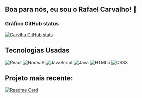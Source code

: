 ## Boa para nós, eu sou o Rafael Carvalho! 🤙
### Gráfico GitHub status
[![Carvlhu GitHub stats](https://github-readme-stats.vercel.app/api?username=carvlhu)](https://github.com/carvlhu/github-readme-stats)



<div style="display: inline_block">
    <h2>Tecnologias Usadas</h2>
    <img alt="React" src="https://img.shields.io/badge/React-20232A?style=for-the-badge&logo=react&logoColor=61DAFB">
    <img alt="NodeJS" src="https://img.shields.io/badge/Node.js-43853D?style=for-the-badge&logo=node.js&logoColor=white">
    <img alt="JavaScript" src="https://img.shields.io/badge/JavaScript-323330?style=for-the-badge&logo=javascript&logoColor=F7DF1E">
    <img alt="Java" src="https://img.shields.io/badge/Java-ED8B00?style=for-the-badge&logo=openjdk&logoColor=white">
    <img alt="HTML5" src="https://img.shields.io/badge/HTML5-E34F26?style=for-the-badge&logo=html5&logoColor=white">
    <img alt="CSS3" src="https://img.shields.io/badge/CSS3-1572B6?style=for-the-badge&logo=css3&logoColor=white">
</div>

## Projeto mais recente:
[![Readme Card](https://github-readme-stats.vercel.app/api/pin/?username=carvlhu&repo=Adequate-Nutrition)](https://github.com/carvlhu/Calculadora)
